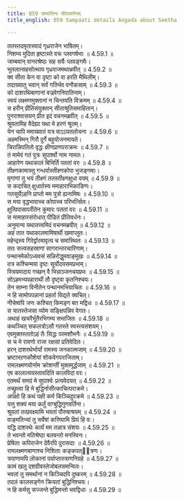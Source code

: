 ```yaml
---
title: 059 सम्पातिना सीतावर्णनम्
title_english: 059 Sampaati details Angada about Seetha

---
```

<div class="audioEmbed"  caption="श्रीराम-हरिसीताराममूर्ति-घनपाठिभ्यां वचनम्" src="https://archive.org/download/Ramayana-recitation-Sriram-harisItArAmamUrti-Ghanapaati-v2/Kanda_4/Kanda_4_KSK-059-Sampaati_details_Angada_about_Seetha.mp3"></div>

  
ततस्तदमृतास्वादं गृध्रराजेन भाषितम्।  
निशम्य मुदिता हृष्टास्ते वचः प्लवगर्षभाः ॥ 4.59.1 ॥   
जाम्बवान् वानरश्रेष्ठः सह सर्वैः प्लवङ्गमैः।  
भूतलात्सहसोत्थाय गृध्रराजमथाभ्रवीत् ॥ 4.59.2 ॥   
क्व सीता केन वा दृष्टा को वा हरति मैथिलीम्।  
तदाख्यातु भवान् सर्वं गतिर्भव वनौकसाम् ॥ 4.59.3 ॥   
को दाशरथिबाणानां वज्रवेगनिपातिनाम्।  
स्वयं लक्ष्मणमुक्तानां न चिन्तयति विक्रमम् ॥ 4.59.4 ॥   
स हरीन् प्रीतिसंयुक्तान् सीताश्रुतिसमाहितान्।  
पुनराश्वासयन् प्रीत इदं वचनमब्रवीत् ॥ 4.59.5 ॥   
श्रूयतामिह वैदेह्या यथा मे हरणं श्रुतम्।  
येन चापि ममाख्यातं यत्र वाऽऽयतलोचना ॥ 4.59.6 ॥   
अहमस्मिन् गिरौ दुर्गे बहुयोजनमायते।  
चिरान्निपतितो वृद्धः क्षीणप्राणपराक्रमः ॥ 4.59.7 ॥   
तं मामेवं गतं पुत्रः सुपार्श्वो नाम नामतः।  
आहारेण यथाकालं बिभिर्ति पततां वरः ॥ 4.59.8 ॥   
तीक्ष्णकामास्तु गन्धर्वास्तीक्ष्णकोपा भुजङ्गमाः।  
मृगाणां तु भयं तीक्ष्णं ततस्तीक्ष्णक्षुधा वयम् ॥ 4.59.9 ॥   
स कदाचित् क्षुधार्तस्य ममाहाराभिकाङिणः।  
गतसूर्येऽहनि प्राप्तो मम पुत्रो ह्यनामिषः ॥ 4.59.10 ॥   
स मया वृद्धभावाच्च कोपाच्च परिभर्त्सितः।  
क्षुत्पिपासापरीतेन कुमारः पततां वरः ॥ 4.59.11 ॥   
स मामाहारसंरोधात् पीडितं प्रीतिवर्धनः।  
अनुमान्य यथातत्त्वमिदं वचनमब्रवीत् ॥ 4.59.12 ॥   
अहं तात यथाकालमामिषार्थी खमाप्लुतः।  
महेन्द्रस्य गिरेर्द्वारमावृत्य च समास्थितः ॥ 4.59.13 ॥   
ततः सत्त्वसहस्राणां सागरान्तरचारिणाम्।  
पन्थानमेकोऽध्यवसं सन्निरोद्धुमवाङ्मुखः ॥ 4.59.14 ॥   
तत्र कश्चिन्मया दृष्टः सूर्योदयसमप्रभाम्।  
स्त्रियमादाय गच्छन् वै भिन्नाञ्जनचयप्रभः ॥ 4.59.15 ॥   
सोऽहमभ्यवहारार्थी तौ दृष्ट्वा कृतनिश्चयः।  
तेन साम्ना विनीतेन पन्थानमभियाचितः ॥ 4.59.16 ॥   
न हि सामोपपन्नानां प्रहर्ता विद्यते क्वचित्।  
नीचेष्वपि जनः कश्चित् किमङ्ग बत मद्विधः ॥ 4.59.17 ॥   
स यातस्तेजसा व्योम सङ्क्षिपन्निव वेगतः।  
अथाहं खचरैर्भूतैरभिगम्य सभाजितः ॥ 4.59.18 ॥   
कथञ्चित् सकलत्रोऽसौ गतस्ते स्वस्त्यसंशयम्।  
एवमुक्तस्ततोऽहं तैः सिद्धः परमशौभनैः ॥ 4.59.19 ॥   
स च मे रावणो राजा रक्षसां प्रतिवेदितः।  
हरन् दाशरथेर्भार्यां रामस्य जनकात्मजाम् ॥ 4.59.20 ॥   
भ्रष्टाभऱणकौशेयां शोकवेगपराजिताम्।  
रामलक्ष्मणयोर्नाम क्रोशन्तीं मुक्तमूर्द्धजाम् ॥ 4.59.21 ॥   
एष कालात्ययस्तावदिति कालविदां वरः।  
एतमर्थं समग्रं मे सुपार्श्वः प्रत्यवेदयत् ॥ 4.59.22 ॥   
तच्छ्रुत्वा हि मे बुद्धिर्नासीत्काचित्पराक्रमे।  
अपक्षो हि कथं पक्षी कर्म किञ्चिदुपक्रमे ॥ 4.59.23 ॥   
यत्तु शक्यं मया कर्तुं वाग्बुद्धिगुणवर्तिना।  
श्रूयतां तत्प्रवक्ष्यामि भवतां पौरुषाश्रयम् ॥ 4.59.24 ॥   
वाङ्मतिभ्यां तु सर्वेषां करिष्यामि प्रियं हि वः।  
यद्धि दाशरथेः कार्यं मम तन्नात्र संशयः ॥ 4.59.25 ॥   
ते भवन्तो मतिश्रेष्ठा बलवन्तो मनस्विनः।  
प्रेषिताः कपिराजेन देवैरपि दुरासदाः ॥ 4.59.26 ॥   
रामलक्ष्मणबाणाश्च निशिताः कङ्कपत्ित्रणः।  
त्रयाणामपि लोकानां पर्याप्तास्त्राणनिग्रहे ॥ 4.59.27 ॥   
कामं खलु दशग्रीवस्तेजोबलसमन्वितः।  
भवतां तु समर्थानां न किञ्चिदपि दुष्करम् ॥ 4.59.28 ॥   
तदलं कालसङ्गेन क्रियतां बुद्धिनिश्चयः।  
न हि कर्मसु सज्जन्ते बुद्धिमन्तो भवद्विधाः ॥ 4.59.29 ॥   